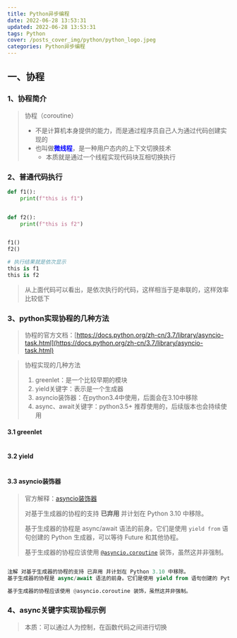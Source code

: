 ```yaml
---
title: Python异步编程
date: 2022-06-28 13:53:31
updated: 2022-06-28 13:53:31
tags: Python
cover: /posts_cover_img/python/python_logo.jpeg
categories: Python异步编程
---
```


## 一、协程

### 1、协程简介

> 协程（coroutine）
>
> - 不是计算机本身提供的能力，而是通过程序员自己人为通过代码创建实现的
> - 也叫做<font style="color:blue;font-weight:700">微线程</font>，是一种用户态内的上下文切换技术
>     - 本质就是通过一个线程实现代码块互相切换执行

### 2、普通代码执行

```python
def f1():
    print(f"this is f1")


def f2():
    print(f"this is f2")


f1()
f2()

# 执行结果就是依次显示
this is f1
this is f2
```

> 从上面代码可以看出，是依次执行的代码，这样相当于是串联的，这样效率比较低下

### 3、python实现协程的几种方法

> 协程的官方文档：[https://docs.python.org/zh-cn/3.7/library/asyncio-task.html](https://docs.python.org/zh-cn/3.7/library/asyncio-task.html)

> 协程实现的几种方法
>
> 1. greenlet：是一个比较早期的模块
> 2. yield关键字：表示是一个生成器
> 3. asyncio装饰器：在python3.4中使用，后面会在3.10中移除
> 4. async、await关键字：python3.5+ 推荐使用的，后续版本也会持续使用

#### 3.1 greenlet

```python
```



#### 3.2 yield

```python
```



#### 3.3 asyncio装饰器

>
> 官方解释：[asyncio装饰器](https://docs.python.org/zh-cn/3.7/library/asyncio-task.html#generator-based-coroutines)
>
> 对基于生成器的协程的支持 **已弃用** 并计划在 Python 3.10 中移除。
>
> 基于生成器的协程是 async/await 语法的前身。它们是使用 `yield from` 语句创建的 Python 生成器，可以等待 Future 和其他协程。
>
> 基于生成器的协程应该使用 [`@asyncio.coroutine`](https://docs.python.org/zh-cn/3.7/library/asyncio-task.html#asyncio.coroutine) 装饰，虽然这并非强制。

```python

注解 对基于生成器的协程的支持 已弃用 并计划在 Python 3.10 中移除。
基于生成器的协程是 async/await 语法的前身。它们是使用 yield from 语句创建的 Python 生成器，可以等待 Future 和其他协程。

基于生成器的协程应该使用 @asyncio.coroutine 装饰，虽然这并非强制。


```



### 4、async关键字实现协程示例

> 本质：可以通过人为控制，在函数代码之间进行切换

> 
